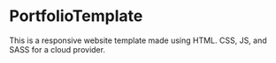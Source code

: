 # PortfolioTemplate
This is a responsive website template made using HTML. CSS, JS, and SASS for a cloud provider.
